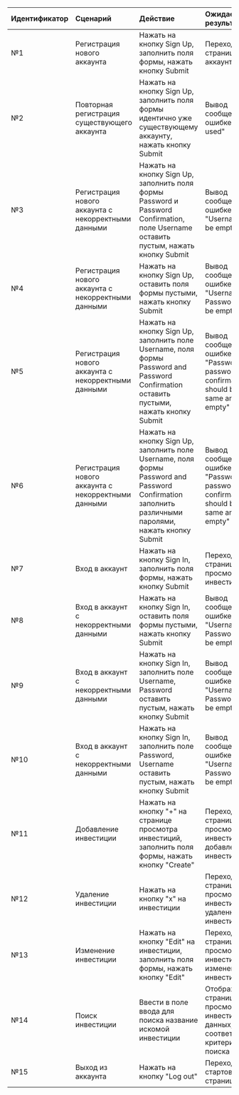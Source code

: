 |Идентификатор|Сценарий|Действие|Ожидаемый результат|Фактический результат| Оценка|
|:---|:---|:---|:---|:---|:---|
|№1|Регистрация нового аккаунта| Нажать на кнопку Sign Up, заполнить поля формы, нажать кнопку Submit| Переход на страницу входа в аккаунт|Переход на страницу входа в аккаунт|100|
|№2|Повторная регистрация существующего аккаунта| Нажать на кнопку Sign Up, заполнить поля формы идентично уже существующему аккаунту, нажать кнопку Submit| Вывод сообщения об ошибке "Login is used"|Вывод сообщения об ошибке "Login is used"|100|
|№3|Регистрация нового аккаунта с некорректными данными| Нажать на кнопку Sign Up, заполнить поля формы Password и Password Confirmation, поле Username оставить пустым, нажать кнопку Submit| Вывод сообщения об ошибке "Username cannot be empty"|Вывод сообщения об ошибке "Username cannot be empty"|100|
|№4|Регистрация нового аккаунта с некорректными данными| Нажать на кнопку Sign Up, оставить поля формы пустыми, нажать кнопку Submit| Вывод сообщения об ошибке "Username and Password cannot be empty"|Вывод сообщения об ошибке "Username  cannot be empty"|50|
|№5|Регистрация нового аккаунта с некорректными данными| Нажать на кнопку Sign Up, заполнить поле Username, поля формы Password and Password Confirmation оставить пустыми, нажать кнопку Submit| Вывод сообщения об ошибке "Password and password confirmation should be the same and not empty"|Вывод сообщения об ошибке "Password and password confirmation should be the same and not empty"|100|
|№6|Регистрация нового аккаунта с некорректными данными| Нажать на кнопку Sign Up, заполнить поле Username, поля формы Password and Password Confirmation заполнить различными паролями, нажать кнопку Submit| Вывод сообщения об ошибке "Password and password confirmation should be the same and not empty"|Вывод сообщения об ошибке "Password and password confirmation should be the same "|50|
|№7|Вход в аккаунт|Нажать на кнопку Sign In, заполнить поля формы, нажать кнопку Submit|Переход на страницу просмотра инвестиций |Переход на страницу просмотра инвестиций|100|
|№8|Вход в аккаунт с некорректными данными|Нажать на кнопку Sign In, оставить поля формы пустыми, нажать кнопку Submit|Вывод сообщения об ошибке "Username and Password cannot be empty"|Вывод сообщения об ошибке "Username and Password cannot be empty"|100|
|№9|Вход в аккаунт с некорректными данными|Нажать на кнопку Sign In, заполнить поле Username, Password оставить пустым, нажать кнопку Submit|Вывод сообщения об ошибке "Username and Password cannot be empty"|Вывод сообщения об ошибке "Username and Password cannot be empty"|100|
|№10|Вход в аккаунт с некорректными данными|Нажать на кнопку Sign In, заполнить поле Password, Username оставить пустым, нажать кнопку Submit|Вывод сообщения об ошибке "Username and Password cannot be empty"|Вывод сообщения об ошибке "Username and Password cannot be empty"|100|
|№11|Добавление инвестиции| Нажать на кнопку "+" на странице просмотра инвестиций, заполнить поля формы, нажать кнопку "Create"|Переход на страницу просмотра инвестиций с добавленной инвестицией|Переход на страницу просмотра инвестиций с добавленной инвестицией|100|
|№12|Удаление инвестиции| Нажать на кнопку "x" на инвестиции|Переход на страницу просмотра инвестиций без удаленной инвестиции|Переход на страницу просмотра инвестиций без удаленной инвестиции|100|
|№13|Изменение инвестиции| Нажать на кнопку "Edit" на инвестиции, заполнить поля формы, нажать кнопку "Edit"|Переход на страницу просмотра инвестиций с измененной инвестицией|Переход на страницу просмотра инвестиций с измененной инвестицией|100|
|№14|Поиск инвестиции| Ввести в поле ввода для поиска название искомой инвестиции|Отображение на странице просмотра инвестиций данных, соответствующих критериям поиска|Отображение на странице просмотра инвестиций данных, соответствующих критериям поиска|100|
|№15|Выход из аккаунта| Нажать на кнопку "Log out"|Переход на стартовую страницу|Переход на стартовую страницу|100|
